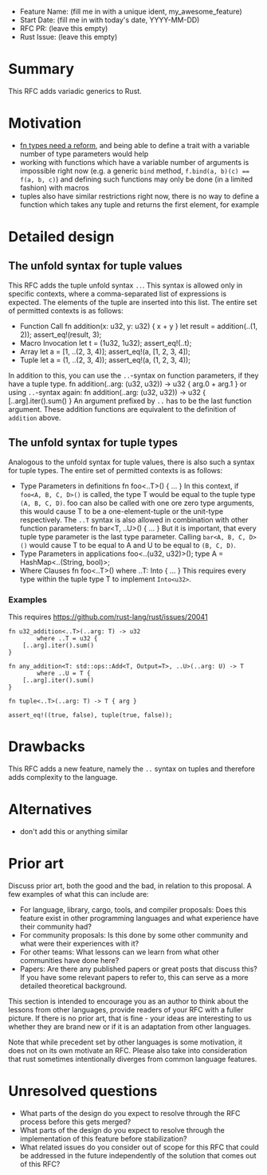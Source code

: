 - Feature Name: (fill me in with a unique ident, my_awesome_feature)
- Start Date: (fill me in with today's date, YYYY-MM-DD)
- RFC PR: (leave this empty)
- Rust Issue: (leave this empty)

# Summary
[summary]: #summary

This RFC adds variadic generics to Rust.

# Motivation
[motivation]: #motivation

* [fn types need a reform](http://smallcultfollowing.com/babysteps/blog/2013/10/10/fn-types-in-rust/), and being able to define a trait with a variable number of type parameters would help
* working with functions which have a variable number of arguments is impossible right now (e.g. a generic `bind` method, `f.bind(a, b)(c) == f(a, b, c)`) and defining such functions may only be done (in a limited fashion) with macros
* tuples also have similar restrictions right now, there is no way to define a function which takes any tuple and returns the first element, for example

# Detailed design
[detailed-design]: #detailed-design

## The unfold syntax for tuple values

This RFC adds the tuple unfold syntax `..`.
This syntax is allowed only in specific contexts, where a comma-separated list of expressions is expected.
The elements of the tuple are inserted into this list.
The entire set of permitted contexts is as follows:
- Function Call
    fn addition(x: u32, y: u32) { x + y }
    let result = addition(..(1, 2));
    assert_eq!(result, 3);
- Macro Invocation
    let t = (1u32, 1u32);
    assert_eq!(..t);
- Array
    let a = [1, ..(2, 3, 4)];
    assert_eq!(a, [1, 2, 3, 4]);
- Tuple
    let a = (1, ..(2, 3, 4));
    assert_eq!(a, (1, 2, 3, 4));

In addition to this, you can use the `..`-syntax on function parameters, if they have a tuple type.
    fn addition(..arg: (u32, u32)) -> u32 {
        arg.0 + arg.1
    }
or using `..`-syntax again:
    fn addition(..arg: (u32, u32)) -> u32 {
        [..arg].iter().sum()
    }
An argument prefixed by `..` has to be the last function argument.
These addition functions are equivalent to the definition of `addition` above.

## The unfold syntax for tuple types

Analogous to the unfold syntax for tuple values, there is also such a syntax for tuple types.
The entire set of permitted contexts is as follows:
- Type Parameters in definitions
    fn foo<..T>() { ... }
In this context, if `foo<A, B, C, D>()` is called, the type T would be equal to the tuple type `(A, B, C, D)`.
foo can also be called with one ore zero type arguments, this would cause T to be a one-element-tuple or the unit-type respectively.
The `..T` syntax is also allowed in combination with other function parameters:
    fn bar<T, ..U>() { ... }
But it is important, that every tuple type parameter is the last type parameter.
Calling `bar<A, B, C, D>()` would cause T to be equal to A and U to be equal to `(B, C, D)`.
- Type Parameters in applications
    foo<..(u32, u32)>();
    type A = HashMap<..(String, bool)>;
- Where Clauses
    fn foo<..T>() where ..T: Into<u32> { ... }
This requires every type within the tuple type T to implement `Into<u32>`.

### Examples
This requires https://github.com/rust-lang/rust/issues/20041

    fn u32_addition<..T>(..arg: T) -> u32
            where ..T = u32 {
        [..arg].iter().sum()
    }

    fn any_addition<T: std::ops::Add<T, Output=T>, ..U>(..arg: U) -> T
            where ..U = T {
        [..arg].iter().sum()
    }

    fn tuple<..T>(..arg: T) -> T { arg }

    assert_eq!((true, false), tuple(true, false));

# Drawbacks
[drawbacks]: #drawbacks

This RFC adds a new feature, namely the `..` syntax on tuples and therefore adds complexity to the language.

# Alternatives
[rationale-and-alternatives]: #rationale-and-alternatives

- don't add this or anything similar

# Prior art
[prior-art]: #prior-art

Discuss prior art, both the good and the bad, in relation to this proposal.
A few examples of what this can include are:

- For language, library, cargo, tools, and compiler proposals: Does this feature exist in other programming languages and what experience have their community had?
- For community proposals: Is this done by some other community and what were their experiences with it?
- For other teams: What lessons can we learn from what other communities have done here?
- Papers: Are there any published papers or great posts that discuss this? If you have some relevant papers to refer to, this can serve as a more detailed theoretical background.

This section is intended to encourage you as an author to think about the lessons from other languages, provide readers of your RFC with a fuller picture.
If there is no prior art, that is fine - your ideas are interesting to us whether they are brand new or if it is an adaptation from other languages.

Note that while precedent set by other languages is some motivation, it does not on its own motivate an RFC.
Please also take into consideration that rust sometimes intentionally diverges from common language features.

# Unresolved questions
[unresolved-questions]: #unresolved-questions

- What parts of the design do you expect to resolve through the RFC process before this gets merged?
- What parts of the design do you expect to resolve through the implementation of this feature before stabilization?
- What related issues do you consider out of scope for this RFC that could be addressed in the future independently of the solution that comes out of this RFC?
